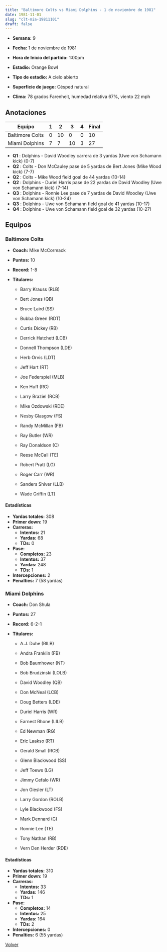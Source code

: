 ```yaml
---
title: "Baltimore Colts vs Miami Dolphins - 1 de noviembre de 1981"
date: 1981-11-01
slug: "clt-mia-19811101"
draft: false
---
```


* **Semana:** 9
* **Fecha:** 1 de noviembre de 1981

* **Hora de Inicio del partido:** 1:00pm
* **Estadio:** Orange Bowl
* **Tipo de estadio:** A cielo abierto
* **Superficie de juego:** Césped natural
* **Clima:** 78 grados Farenheit, humedad relativa 67%, viento 22 mph





## Anotaciones
| Equipo | 1 | 2 | 3 | 4 | Final |
|--------|---|---|---|---|-------|
| Baltimore Colts  | 0 | 10 | 0 | 0  | 10 |
| Miami Dolphins  | 7 | 7 | 10 | 3  | 27 |
* **Q1** : Dolphins - David Woodley carrera de 3 yardas (Uwe von Schamann kick) (0-7)
* **Q2** : Colts - Don McCauley pase de 5 yardas de Bert Jones (Mike Wood kick) (7-7)
* **Q2** : Colts - Mike Wood field goal de 44 yardas (10-14)
* **Q2** : Dolphins - Duriel Harris pase de 22 yardas de David Woodley (Uwe von Schamann kick) (7-14)
* **Q3** : Dolphins - Ronnie Lee pase de 7 yardas de David Woodley (Uwe von Schamann kick) (10-24)
* **Q3** : Dolphins - Uwe von Schamann field goal de 41 yardas (10-17)
* **Q4** : Dolphins - Uwe von Schamann field goal de 32 yardas (10-27)


## Equipos


### Baltimore Colts
* **Coach:** Mike McCormack
* **Puntos:** 10
* **Record:** 1-8
* **Titulares:** 

  * Barry Krauss (RLB) 

  * Bert Jones (QB) 

  * Bruce Laird (SS) 

  * Bubba Green (RDT) 

  * Curtis Dickey (RB) 

  * Derrick Hatchett (LCB) 

  * Donnell Thompson (LDE) 

  * Herb Orvis (LDT) 

  * Jeff Hart (RT) 

  * Joe Federspiel (MLB) 

  * Ken Huff (RG) 

  * Larry Braziel (RCB) 

  * Mike Ozdowski (RDE) 

  * Nesby Glasgow (FS) 

  * Randy McMillan (FB) 

  * Ray Butler (WR) 

  * Ray Donaldson (C) 

  * Reese McCall (TE) 

  * Robert Pratt (LG) 

  * Roger Carr (WR) 

  * Sanders Shiver (LLB) 

  * Wade Griffin (LT) 

#### Estadísticas
* **Yardas totales:** 308
* **Primer down:** 19
* **Carreras:**
  * **Intentos:** 21
  * **Yardas:** 68
  * **TDs:** 0
* **Pase:**
  * **Completos:** 23
  * **Intentos:** 37
  * **Yardas:** 248
  * **TDs:** 1
* **Intercepciones:** 2
* **Penalties:** 7 (58 yardas)

### Miami Dolphins
* **Coach:** Don Shula
* **Puntos:** 27
* **Record:** 6-2-1
* **Titulares:** 

  * A.J. Duhe (RILB) 

  * Andra Franklin (FB) 

  * Bob Baumhower (NT) 

  * Bob Brudzinski (LOLB) 

  * David Woodley (QB) 

  * Don McNeal (LCB) 

  * Doug Betters (LDE) 

  * Duriel Harris (WR) 

  * Earnest Rhone (LILB) 

  * Ed Newman (RG) 

  * Eric Laakso (RT) 

  * Gerald Small (RCB) 

  * Glenn Blackwood (SS) 

  * Jeff Toews (LG) 

  * Jimmy Cefalo (WR) 

  * Jon Giesler (LT) 

  * Larry Gordon (ROLB) 

  * Lyle Blackwood (FS) 

  * Mark Dennard (C) 

  * Ronnie Lee (TE) 

  * Tony Nathan (RB) 

  * Vern Den Herder (RDE) 

#### Estadísticas
* **Yardas totales:** 310
* **Primer down:** 19
* **Carreras:**
  * **Intentos:** 33
  * **Yardas:** 146
  * **TDs:** 1
* **Pase:**
  * **Completos:** 14
  * **Intentos:** 25
  * **Yardas:** 164
  * **TDs:** 2
* **Intercepciones:** 0
* **Penalties:** 6 (55 yardas)


[Volver](/historia/1981)
